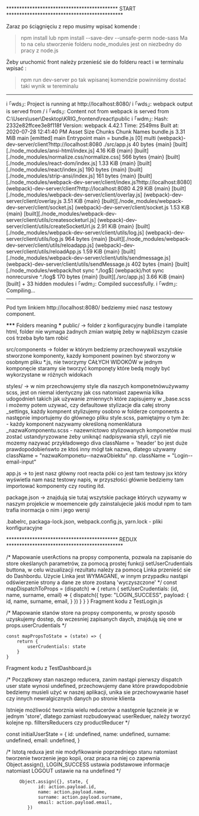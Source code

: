 ******************************************* START *********************************************

Zaraz po ściągnięciu z repo musimy wpisać komende :

> npm install
lub
> npm install --save-dev  --unsafe-perm node-sass
> Ma to na celu stworzenie folderu node_modules jest on niezbedny do pracy z node.js

Żeby uruchomić front należy przenieść sie do folderu react i w terminalu wpisać :

> npm run dev-server
> po tak wpisanej komendzie powinniśmy dostać taki wynik w tereminalu

---

i ｢wds｣: Project is running at http://localhost:8080/
i ｢wds｣: webpack output is served from /
i ｢wds｣: Content not from webpack is served from C:\Users\user\Desktop\KRIG_frontend\react\public
i ｢wdm｣: Hash: 2332e82ffcee3e8f118f
Version: webpack 4.42.1
Time: 2549ms
Built at: 2020-07-28 12:41:40 PM
Asset Size Chunks Chunk Names
bundle.js 3.31 MiB main [emitted] main
Entrypoint main = bundle.js
[0] multi (webpack)-dev-server/client?http://localhost:8080 ./src/app.js 40 bytes {main} [built][./node_modules/ansi-html/index.js] 4.16 KiB {main} [built][./node_modules/normalize.css/normalize.css] 566 bytes {main} [built][./node_modules/react-dom/index.js] 1.33 KiB {main} [built][./node_modules/react/index.js] 190 bytes {main} [built][./node_modules/strip-ansi/index.js] 161 bytes {main} [built][./node_modules/webpack-dev-server/client/index.js?http://localhost:8080] (webpack)-dev-server/client?http://localhost:8080 4.29 KiB {main} [built][./node_modules/webpack-dev-server/client/overlay.js] (webpack)-dev-server/client/overlay.js 3.51 KiB {main} [built][./node_modules/webpack-dev-server/client/socket.js] (webpack)-dev-server/client/socket.js 1.53 KiB {main} [built][./node_modules/webpack-dev-server/client/utils/createsocketurl.js] (webpack)-dev-server/client/utils/createSocketUrl.js 2.91 KiB {main} [built][./node_modules/webpack-dev-server/client/utils/log.js] (webpack)-dev-server/client/utils/log.js 964 bytes {main} [built][./node_modules/webpack-dev-server/client/utils/reloadapp.js] (webpack)-dev-server/client/utils/reloadApp.js 1.59 KiB {main} [built][./node_modules/webpack-dev-server/client/utils/sendmessage.js] (webpack)-dev-server/client/utils/sendMessage.js 402 bytes {main} [built][./node_modules/webpack/hot sync ^\.\/log$] (webpack)/hot sync nonrecursive ^\.\/log\$ 170 bytes {main} [built][./src/app.js] 3.66 KiB {main} [built] + 33 hidden modules
i ｢wdm｣: Compiled successfully.
i ｢wdm｣: Compiling...

---

Pod tym linkiem http://localhost:8080/ bedziemy mieć nasz testowy component.

********************\*\*\********************* Folders meaning **********************\***********************
public/ -> folder z konfiguracyjny bundle i tamplate html, folder nie wymaga żadnych zmian watpię żeby w najbliższym czasie coś trzeba było tam robić

src/components -> folder w którym bedziemy przechowywali wszytskie stworzone komponenty, kazdy komponent powinen być stworzony w osobnym pliku \*.js, nie tworzymy CAŁYCH WIDOKÓW w jednym komponęcie staramy sie tworzyć komponęty które bedą mogły być wykorzystane w różnych widokach

styles/ -> w nim przechowujemy style dla naszych komponetnówużywamy scss, jest on niemal identyczny jak css natomiast zapewnia kilka udogodnień takich jak używanie zmiennych które zapisujemy w \_base.scss i możemy potem uzywać, czy defaultowe stylizacje dla całej strony \_settings, każdy kompnent stylizujemy osobno w folderze components a następnie importujemy do głównego pliku style.scss, pamiętajmy o tym że: - każdy komponent nazywamy określoną nomenklatura \_nazwaKomponentu.scss - nazewnictowo stylizowanych komponetów musi zostać ustandyryzowane żeby uniknąć nadpisywania styli, czyli nie mozemy nazywać przykładowego diva className = 'header' bo jest duże prawdopodobieńswto ze ktoś inny mógł tak nazwa, dlatego używamy className = "nazwaKomponetu--nazwaObiektu" np. className = "Login--email-input"

app.js -> to jest nasz główny root reacta póki co jest tam testowy jsx który wyświetla nam nasz testowy napis, w przyszłości głównie bedziemy tam importować komponenty czy routing itd.

package.json -> znajdują sie tutaj wszytskie package których uzywamy w naszym projekcie w moemenceie gdy zainstalujecie jakiś moduł npm to tam trafia inormacja o nim i jego wersji

.babelrc, packaga-lock.json, webpack.config.js, yarn.lock - pliki konfiguracyjne



******************************************* REDUX  *********************************************

/*
    Mapowanie userActions na propsy componenta, pozwala na zapisanie do store okeślanych parametrów, za
    pomocą prostej funkcji setUserCrudentials buttona, w celu wizualizacji rezultatu należy za pomocą Linka
    przenieść sie do Dashbordu. Użycie Linka jest WYMAGANE, w innym przypadku nastąpi odświerzenie strony
    a dane ze store zostaną 'wyczyszczone'
*/
    const mapDispatchToProps = (dispatch) => {
        return {
            setUserCrudentials: (id, name, surname, email) => {
                dispatch({
                    type: "LOGIN_SUCCESS",
                    payload: {
                        id,
                        name,
                        surname,
                        email,
                    }
                })
            }
        }
    }
Fragment kodu z TestLogin.js


/*
    Mapowanie stanów store na propsy componentu, w prosty sposób uzyskujemy dostep,
    do wczesniej zapisanych daych, znajdują się one w props.userCrudentials
*/

    const mapPropsToState = (state) => {
        return {
            userCrudentials: state
        }
    }

Fragment kodu z TestDashboard.js

/* Początkowy stan naszego reducera, zanim nastąpi pierwszy dispatch user state wynosi undefined,
przechowujemy dane które prawdopodobnie bedziemy musieli użyć w naszej aplikacji,
unika sie przechowywanie haseł czy innych newralgicznych danych po stronie klienta

Istnieje możliwość tworznia wielu reducerów a następnie łączneie je w jednym 'store', dlatego zamiast
rozbudowywać userReduer, należy tworzyć kolejne np. filltersReducers czy productReducer
*/

const initialUserState = {
    id: undefined,
    name: undefined,
    surname: undefined,
    email: undefined,
}

/*
    Istotą reduxa jest nie modyfikowanie poprzedniego stanu natomiast tworzenie tworzenie jego kopii,
    oraz praca na niej co zapewnia Object.assign(), LOGIN_SUCCESS ustawia podstawowe informacje
    natomiast LOGOUT ustawie na na undefined
*/

         Object.assign({}, state, {
                id: action.payload.id,
                name: action.payload.name,
                surname: action.payload.surname,
                email: action.payload.email,
            })